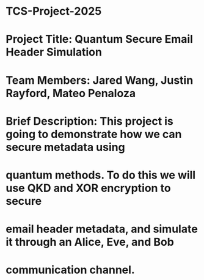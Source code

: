 # TCS-Project-2025
# Project Title: Quantum Secure Email Header Simulation
# Team Members: Jared Wang, Justin Rayford, Mateo Penaloza
# Brief Description: This project is going to demonstrate how we can secure metadata using
#                    quantum methods. To do this we will use QKD and XOR encryption to secure
#                    email header metadata, and simulate it through an Alice, Eve, and Bob
#                    communication channel.